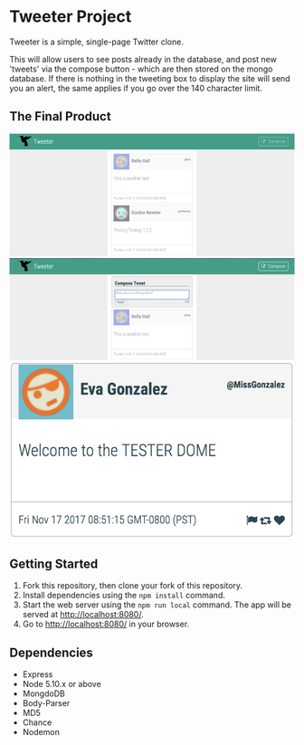 # Tweeter Project

Tweeter is a simple, single-page Twitter clone.

This will allow users to see posts already in the database, and post new 'tweets' via the compose button - which are then stored on the mongo database. If there is nothing in the tweeting box to display the site will send you an alert, the same applies if you go over the 140 character limit.

## The Final Product

!["Screenshot of Main Page"](https://github.com/WhtMage/tweeter/blob/master/docs/Screen%20Shot%202017-11-17%20at%208.49.10%20AM.png?raw=true)
!["Screenshot of Main Page Tweet Entry"](https://github.com/WhtMage/tweeter/blob/master/docs/Screen%20Shot%202017-11-17%20at%208.49.37%20AM.png?raw=true)
!["Screenshot of Tweets on Hover"](https://github.com/WhtMage/tweeter/blob/master/docs/Screen%20Shot%202017-11-17%20at%208.52.56%20AM.png?raw=true)


## Getting Started

1. Fork this repository, then clone your fork of this repository.
2. Install dependencies using the `npm install` command.
3. Start the web server using the `npm run local` command. The app will be served at <http://localhost:8080/>.
4. Go to <http://localhost:8080/> in your browser.

## Dependencies

- Express
- Node 5.10.x or above
- MongdoDB
- Body-Parser
- MD5
- Chance
- Nodemon